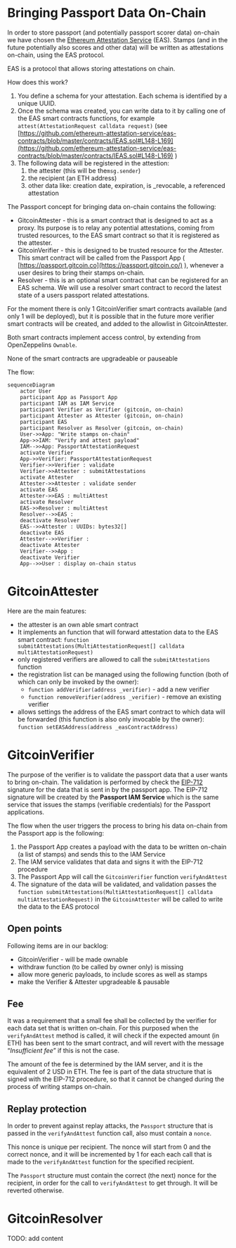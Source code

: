 # Bringing Passport Data On-Chain

In order to store passport (and potentially passport scorer data) on-chain we have chosen the [Ethereum Attestation Service](https://attest.sh/) (EAS). Stamps (and in the future potentially also scores and other data) will be written as attestations on-chain, using the EAS protocol.

EAS is a protocol that allows storing attestations on chain.

How does this work?

1. You define a schema for your attestation. Each schema is identified by a unique UUID.
2. Once the schema was created, you can write data to it by calling one of the EAS smart contracts functions, for example `attest(AttestationRequest calldata request)` (see [https://github.com/ethereum-attestation-service/eas-contracts/blob/master/contracts/IEAS.sol#L148-L169](https://github.com/ethereum-attestation-service/eas-contracts/blob/master/contracts/IEAS.sol#L148-L169) )
3. The following data will be registered in the attestion:
   1. the attester (this will be the`msg.sender`)
   2. the recipient (an ETH address)
   3. other data like: creation date, expiration, is \_revocable, a referenced attestation

The Passport concept for bringing data on-chain contains the following:

- GitcoinAttester - this is a smart contract that is designed to act as a proxy. Its purpose is to relay any potential attestations, coming from trusted resources, to the EAS smart contract so that it is registered as the attester.
- GitcoinVerifier - this is designed to be trusted resource for the Attester. This smart contract will be called from the Passport App ( [https://passport.gitcoin.co](https://passport.gitcoin.co/) ), whenever a user desires to bring their stamps on-chain.
- Resolver - this is an optional smart contract that can be registered for an EAS schema. We will use a resolver smart contract to record the latest state of a users passport related attestations.

For the moment there is only 1 GitcoinVerifier smart contracts available (and only 1 will be deployed), but it is possible that in the future more verifier smart contracts will be created, and added to the allowlist in GitcoinAttester.

Both smart contracts implement access control, by extending from OpenZeppelins `Ownable`.

None of the smart contracts are upgradeable or pauseable

The flow:
```mermaid
sequenceDiagram
    actor User
    participant App as Passport App
    participant IAM as IAM Service
    participant Verifier as Verifier (gitcoin, on-chain)
    participant Attester as Attester (gitcoin, on-chain)
    participant EAS
    participant Resolver as Resolver (gitcoin, on-chain)
    User->>App: "Write stamps on-chain"
    App->>IAM: "Verify and attest payload"
    IAM-->>App: PassportAttestationRequest
    activate Verifier
    App->>Verifier: PassportAttestationRequest
    Verifier->>Verifier : validate
    Verifier->>Attester : submitAttestations
    activate Attester
    Attester->>Attester : validate sender
    activate EAS
    Attester->>EAS : multiAttest
    activate Resolver
    EAS->>Resolver : multiAttest
    Resolver-->>EAS : 
    deactivate Resolver
    EAS-->>Attester : UUIDs: bytes32[]
    deactivate EAS
    Attester-->>Verifier : 
    deactivate Attester
    Verifier-->>App : 
    deactivate Verifier
    App-->>User : display on-chain status
```


# GitcoinAttester

Here are the main features:

- the attester is an own able smart contract
- It implements an function that will forward attestation data to the EAS smart contract: `function submitAttestations(MultiAttestationRequest[] calldata multiAttestationRequest)`
- only registered verifiers are allowed to call the `submitAttestations` function
- the registration list can be managed using the following function (both of which can only be invoked by the owner):
  - `function addVerifier(address _verifier)` - add a new verifier
  - `function removeVerifier(address _verifier)` - remove an existing verifier
- allows settings the address of the EAS smart contract to which data will be forwarded (this function is also only invocable by the owner): `function setEASAddress(address _easContractAddress)`

# GitcoinVerifier

The purpose of the verifier is to validate the passport data that a user wants to bring on-chain. The validation is performed by check the [EIP-712](https://eips.ethereum.org/EIPS/eip-712) signature for the data that is sent in by the passport app.
The EIP-712 signature will be created by the **Passport IAM Service** which is the same service that issues the stamps (verifiable credentials) for the Passport applications.

The flow when the user triggers the process to bring his data on-chain from the Passport app is the following:

1. the Passport App creates a payload with the data to be written on-chain (a list of stamps) and sends this to the IAM Service
2. The IAM service validates that data and signs it with the EIP-712 procedure
3. The Passport App will call the `GitcoinVerifier` function `verifyAndAttest`
4. The signature of the data will be validated, and validation passes the `function submitAttestations(MultiAttestationRequest[] calldata multiAttestationRequest)` in the `GitcoinAttester` will be called to write the data to the EAS protocol

## Open points

Following items are in our backlog:

- GitcoinVerifier - will be made ownable
- withdraw function (to be called by owner only) is missing
- allow more generic payloads, to include scores as well as stamps
- make the Verifier & Attester upgradeable & pausable

## Fee

It was a requirement that a small fee shall be collected by the verifier for each data set that is written on-chain. For this purposed when the `verifyAndAttest` method is called, it will check if the expected amount (in ETH) has been sent to the smart contract, and will revert with the message “_Insufficient fee_” if this is not the case.

The amount of the fee is determined by the IAM server, and it is the equivalent of 2 USD in ETH.
The fee is part of the data structure that is signed with the EIP-712 procedure, so that it cannot be changed during the process of writing stamps on-chain.

## Replay protection

In order to prevent against replay attacks, the `Passport` structure that is passed in the `verifyAndAttest` function call, also must contain a `nonce`.

This nonce is unique per recipient. The nonce will start from 0 and the correct nonce, and it will be incremented by 1 for each each call that is made to the `verifyAndAttest` function for the specified recipient.

The `Passport` structure must contain the correct (the next) nonce for the recipient, in order for the call to `verifyAndAttest` to get through. It will be reverted otherwise.


# GitcoinResolver
TODO: add content
